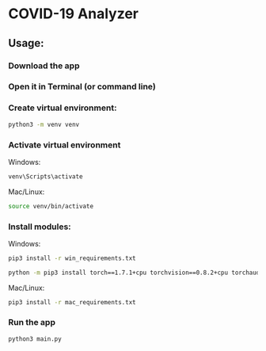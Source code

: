 # COVID-19 Analyzer
## Usage:
### Download the app  

### Open it in Terminal (or command line)  

### Create virtual environment:
``` bash
python3 -m venv venv
```
### Activate virtual environment
Windows:
``` bash
venv\Scripts\activate
```
Mac/Linux:
``` bash
source venv/bin/activate
```
### Install modules:
Windows:
``` bash
pip3 install -r win_requirements.txt
```
``` bash
python -m pip3 install torch==1.7.1+cpu torchvision==0.8.2+cpu torchaudio===0.7.2 -f https://download.pytorch.org/whl/torch_stable.html
```
Mac/Linux:
``` bash
pip3 install -r mac_requirements.txt
```
### Run the app
``` bash
python3 main.py 
```
